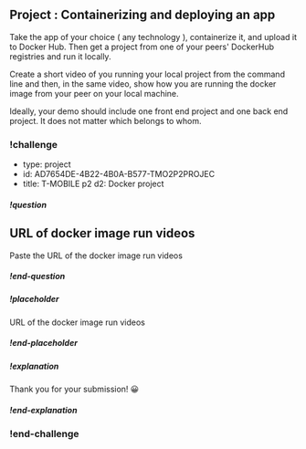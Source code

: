 ## Project : Containerizing and deploying an app 


Take the app of your choice ( any technology ), containerize it, and upload it to Docker Hub. 
Then get a project from one of your peers' DockerHub registries and run it locally. 

Create a short video of you running your local project from the command line and then, in the same video, show how you are running the docker image from your peer on your local machine. 

Ideally, your demo should include one front end project and one back end project. It does not matter which belongs to whom. 

### !challenge
* type: project
* id: AD7654DE-4B22-4B0A-B577-TMO2P2PROJEC
* title: T-MOBILE p2 d2: Docker project

##### !question
## URL of docker image run videos
Paste the URL of the docker image run videos
##### !end-question

##### !placeholder
URL of the docker image run videos
##### !end-placeholder

##### !explanation
Thank you for your submission! 😀
##### !end-explanation
### !end-challenge







